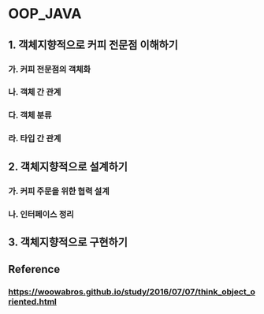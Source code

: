 # OOP_JAVA 

## 1. 객체지향적으로 커피 전문점 이해하기
### 가. 커피 전문점의 객체화
### 나. 객체 간 관계
### 다. 객체 분류
### 라. 타입 간 관계
## 2. 객체지향적으로 설계하기
### 가. 커피 주문을 위한 협력 설계
### 나. 인터페이스 정리
## 3. 객체지향적으로 구현하기

## Reference
### https://woowabros.github.io/study/2016/07/07/think_object_oriented.html